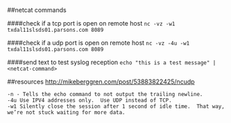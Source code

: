 ##netcat commands

####check if a tcp port is open on remote host
`nc -vz -w1 txdal11slsds01.parsons.com 8089`


####check if a udp port is open on remote host
`nc -vz -4u -w1 txdal11slsds01.parsons.com 8089`

####send text to test syslog reception
`echo "this is a test message" | <netcat-command>`

##resources
http://mikeberggren.com/post/53883822425/ncudp

```
-n - Tells the echo command to not output the trailing newline.
-4u Use IPV4 addresses only.  Use UDP instead of TCP.
-w1 Silently close the session after 1 second of idle time.  That way, we’re not stuck waiting for more data.
```
